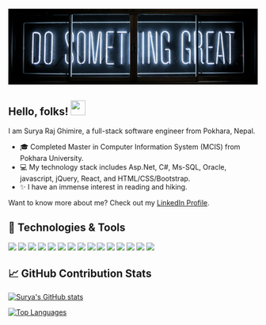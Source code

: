 ![Surya Raj Ghimire Github Cover Photo](https://github.com/srghimire061/srghimire061/blob/master/assets/image/srghimire_readme-cover.jpg)

## Hello, folks! <img src="https://raw.githubusercontent.com/MartinHeinz/MartinHeinz/master/wave.gif" width="30px" height="30px" />

I am Surya Raj Ghimire, a full-stack software engineer from Pokhara, Nepal.
- :mortar_board: Completed Master in Computer Information System (MCIS) from Pokhara University.
- :computer: My technology stack includes Asp.Net, C#, Ms-SQL, Oracle, javascript, jQuery, React, and HTML/CSS/Bootstrap.
- :sparkles: I have an immense interest in reading and hiking.

Want to know more about me? Check out my [LinkedIn Profile](https://www.linkedin.com/in/srghimire061/).

## 🔧 Technologies & Tools
![](https://img.shields.io/badge/OS-windows-darkcyan)
![](https://img.shields.io/badge/Editor-Visual%20Studio-darkcyan)
![](https://img.shields.io/badge/Editor-VS%20Code-darkcyan)
![](https://img.shields.io/badge/Code-C%23-darkcyan)
![](https://img.shields.io/badge/Code-.Net-darkcyan)
![](https://img.shields.io/badge/Code-Javascript-darkcyan)
![](https://img.shields.io/badge/Code-jQuery-darkcyan)
![](https://img.shields.io/badge/Code-React-darkcyan)
![](https://img.shields.io/badge/Code-HTML-darkcyan)
![](https://img.shields.io/badge/Code-CSS-darkcyan)
![](https://img.shields.io/badge/Shell-Bash-darkcyan)
![](https://img.shields.io/badge/SCM-git-darkcyan)
![](https://img.shields.io/badge/Database-MS--SQL-darkcyan)
![](https://img.shields.io/badge/Server-IIS-darkcyan)
![](https://img.shields.io/badge/Tools-Jira-darkcyan)

## &#x1f4c8; GitHub Contribution Stats

[![Surya's GitHub stats](https://github-readme-stats.vercel.app/api?username=srghimire061&show_icons=true)](https://github.com/srghimire061)

[![Top Languages](https://github-readme-stats.vercel.app/api/top-langs/?username=srghimire061&layout=compact)](https://github.com/srghimire061)
